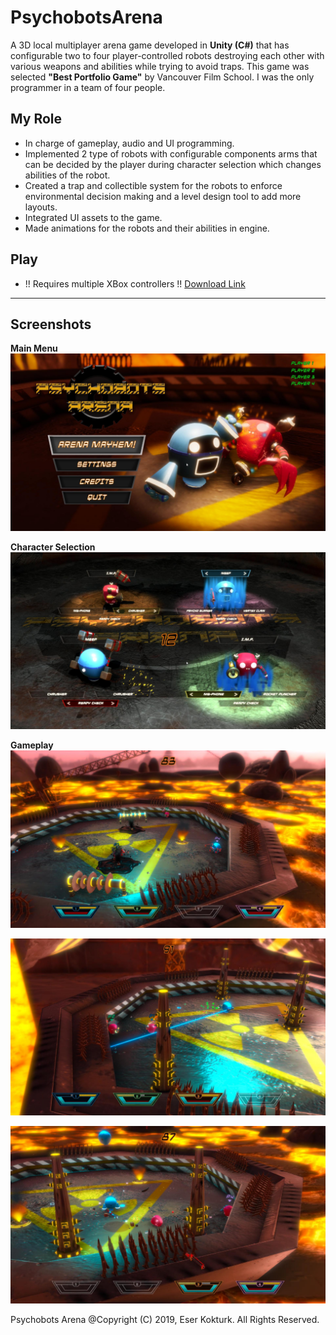 # **PsychobotsArena**

A 3D local multiplayer arena game developed in **Unity (C#)** that has configurable two to four player-controlled robots destroying each other with various weapons and abilities while trying to avoid traps. This game was selected **"Best Portfolio Game"** by Vancouver Film School. I was the only programmer in a team of four people.

## **My Role**
- In charge of gameplay, audio and UI programming.
- Implemented 2 type of robots with configurable components arms that can be decided by the player during character selection which changes abilities of the robot.
- Created a trap and collectible system for the robots to enforce environmental decision making and a level design tool to add more layouts.
- Integrated UI assets to the game.
- Made animations for the robots and their abilities in engine.

## **Play**
- !! Requires multiple XBox controllers !!
[Download Link](https://drive.google.com/file/d/1Do4tqejGt0iHEzzI75JCxGHmhxuwH7d9/view?usp=sharing)

---

## **Screenshots**

**Main Menu**
![Main Menu](/Screenshots/1.jpg)

**Character Selection**
![Character Selection](/Screenshots/2.jpg)

**Gameplay**
![Gameplay](/Screenshots/3.jpg)

![Gameplay](/Screenshots/4.jpg)

![Gameplay](/Screenshots/5.jpg)

Psychobots Arena @Copyright (C) 2019, Eser Kokturk. All Rights Reserved.
